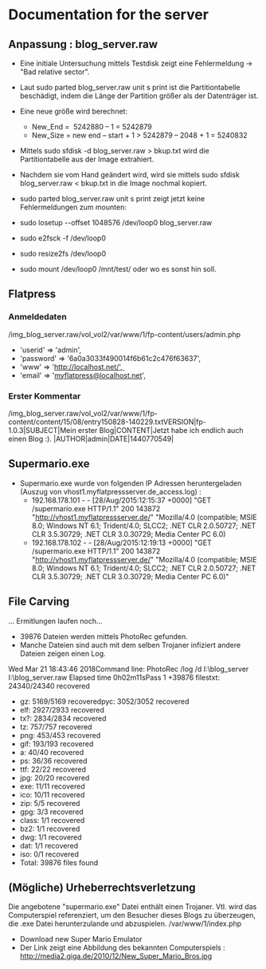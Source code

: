 # Documentation for the server 
## Anpassung : blog_server.raw
- Eine initiale Untersuchung mittels Testdisk zeigt eine Fehlermeldung -> "Bad relative sector".
- Laut sudo parted blog_server.raw unit s print ist die Partitiontabelle beschädigt, indem die Länge der Partition größer als der Datenträger ist.
- Eine neue größe wird berechnet:
  - New_End =  5242880 – 1 = 5242879
  - New_Size = new end – start + 1 > 5242879 – 2048 + 1 = 5240832
- Mittels sudo sfdisk -d blog_server.raw > bkup.txt wird die Partitiontabelle aus der Image extrahiert.
- Nachdem sie vom Hand geändert wird, wird sie mittels sudo sfdisk  blog_server.raw < bkup.txt in die Image nochmal kopiert.
- sudo parted blog_server.raw unit s print zeigt jetzt keine Fehlermeldungen
zum mounten:

- sudo losetup --offset 1048576 /dev/loop0 blog_server.raw
- sudo e2fsck -f /dev/loop0
- sudo resize2fs /dev/loop0
- sudo mount /dev/loop0 /mnt/test/ oder wo es sonst hin soll.

## Flatpress
### Anmeldedaten
/img_blog_server.raw/vol_vol2/var/www/1/fp-content/users/admin.php   
- 'userid' => 'admin',  
- 'password' => '6a0a3033f490014f6b61c2c476f63637',  
- 'www' => 'http://localhost.net/',  
- 'email' => 'myflatpress@localhost.net',
### Erster Kommentar
/img_blog_server.raw/vol_vol2/var/www/1/fp-content/content/15/08/entry150828-140229.txtVERSION|fp-1.0.3|SUBJECT|Mein erster Blog|CONTENT|Jetzt habe ich endlich auch einen Blog :). |AUTHOR|admin|DATE|1440770549|

## Supermario.exe
- Supermario.exe wurde von folgenden IP Adressen heruntergeladen (Auszug von vhost1.myflatpressserver.de_access.log) :
  - 192.168.178.101 - - [28/Aug/2015:12:15:37 +0000] "GET /supermario.exe HTTP/1.1" 200 143872 "http://vhost1.myflatpressserver.de/" "Mozilla/4.0 (compatible; MSIE 8.0; Windows NT 6.1; Trident/4.0; SLCC2; .NET CLR 2.0.50727; .NET CLR 3.5.30729; .NET CLR 3.0.30729; Media Center PC 6.0)
  - 192.168.178.102 - - [28/Aug/2015:12:19:13 +0000] "GET /supermario.exe HTTP/1.1" 200 143872 "http://vhost1.myflatpressserver.de/" "Mozilla/4.0 (compatible; MSIE 8.0; Windows NT 6.1; Trident/4.0; SLCC2; .NET CLR 2.0.50727; .NET CLR 3.5.30729; .NET CLR 3.0.30729; Media Center PC 6.0)"

## File Carving
... Ermitlungen laufen noch...

- 39876 Dateien werden mittels PhotoRec gefunden.
- Manche Dateien sind auch mit dem selben Trojaner infiziert andere Dateien zeigen einen Log.

Wed Mar 21 18:43:46 2018Command line: PhotoRec /log /d I:\blog_server I:\blog_server.raw
Elapsed time 0h02m11sPass 1 +39876 filestxt: 24340/24340 recovered
- gz: 5169/5169 recoveredpyc: 3052/3052 recovered
- elf: 2927/2933 recovered
- tx?: 2834/2834 recovered
- tz: 757/757 recovered
- png: 453/453 recovered
- gif: 193/193 recovered
- a: 40/40 recovered
- ps: 36/36 recovered
- ttf: 22/22 recovered
- jpg: 20/20 recovered
- exe: 11/11 recovered
- ico: 10/11 recovered
- zip: 5/5 recovered
- gpg: 3/3 recovered
- class: 1/1 recovered
- bz2: 1/1 recovered
- dwg: 1/1 recovered
- dat: 1/1 recovered
- iso: 0/1 recovered
- Total: 39876 files found

## (Mögliche) Urheberrechtsverletzung
Die angebotene "supermario.exe" Datei enthält einen Trojaner. Vtl. wird das Computerspiel referenziert, um den Besucher dieses Blogs zu überzeugen, die .exe Datei herunterzulande und abzuspielen. 
/var/www/1/index.php
- Download new Super Mario Emulator
- Der Link zeigt eine Abbildung des bekannten Computerspiels : http://media2.giga.de/2010/12/New_Super_Mario_Bros.jpg
